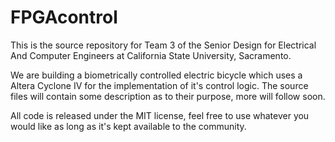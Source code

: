 FPGAcontrol
===========
This is the source repository for Team 3 of the Senior Design for Electrical And Computer Engineers at California State University, Sacramento.

We are building a biometrically controlled electric bicycle which uses a Altera Cyclone IV for the implementation of it's control logic. The source files will contain some description as to their purpose, more will follow soon.

All code is released under the MIT license, feel free to use whatever you would like as long as it's kept available to the community. 

